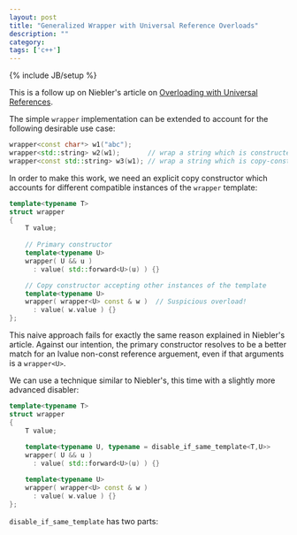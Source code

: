 ```yaml
---
layout: post
title: "Generalized Wrapper with Universal Reference Overloads"
description: ""
category: 
tags: ['c++']
---
```

{% include JB/setup %}

This is a follow up on Niebler's article on [Overloading with Universal References](http://ericniebler.com/2013/08/07/universal-references-and-the-copy-constructo/).

The simple `wrapper` implementation can be extended to account for the following desirable use case:

```cpp
wrapper<const char*> w1("abc"); 
wrapper<std::string> w2(w1);       // wrap a string which is constructed from raw char* in w1
wrapper<const std::string> w3(w1); // wrap a string which is copy-constructed from that in w2
```

In order to make this work, we need an explicit copy constructor which accounts for different compatible instances of the `wrapper` template:

```cpp
template<typename T>
struct wrapper
{
    T value;
    
    // Primary constructor
    template<typename U>
    wrapper( U && u )
      : value( std::forward<U>(u) ) {}

    // Copy constructor accepting other instances of the template
    template<typename U>
    wrapper( wrapper<U> const & w )  // Suspicious overload!
      : value( w.value ) {}
};
```

This naive approach fails for exactly the same reason explained in Niebler's article.
Against our intention, the primary constructor resolves to be a better match 
for an lvalue non-const reference arguement, even if that arguments is a `wrapper<U>`.

We can use a technique similar to Niebler's, this time with a slightly more advanced disabler:

```cpp
template<typename T>
struct wrapper
{
    T value;
    
    template<typename U, typename = disable_if_same_template<T,U>>
    wrapper( U && u )
      : value( std::forward<U>(u) ) {}

    template<typename U>
    wrapper( wrapper<U> const & w ) 
      : value( w.value ) {}
};
```

`disable_if_same_template` has two parts:


```cpp


```

